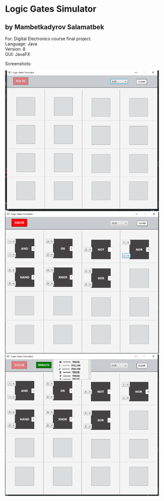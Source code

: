 # Logic Gates Simulator

## by Mambetkadyrov Salamatbek

For: Digital Electronics course final project. <br>
Language: Java <br>
Version: 8 <br>
GUI: JavaFX <br>

Screenshots:<br>


![sc1](https://github.com/Sakubek1337/Logic-Gates-Simulator/blob/main/screenshotz/screen1.PNG) <br>
![sc2](https://github.com/Sakubek1337/Logic-Gates-Simulator/blob/main/screenshotz/screen2.PNG) <br>
![sc3](https://github.com/Sakubek1337/Logic-Gates-Simulator/blob/main/screenshotz/screen3.PNG) <br>
